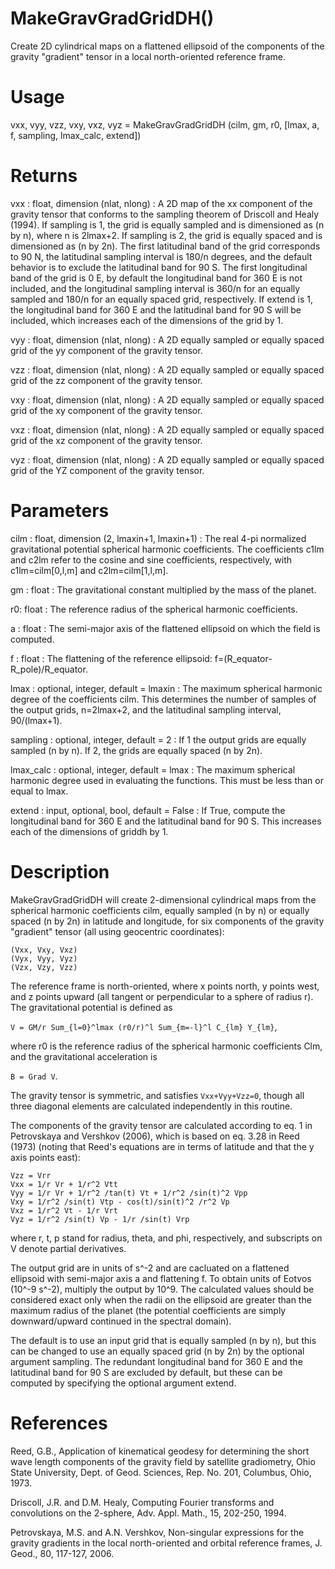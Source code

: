 # MakeGravGradGridDH()

Create 2D cylindrical maps on a flattened ellipsoid of the components of the gravity "gradient" tensor in a local north-oriented reference frame.

# Usage

vxx, vyy, vzz, vxy, vxz, vyz = MakeGravGradGridDH (cilm, gm, r0, [lmax, a, f, sampling, lmax_calc, extend])

# Returns

vxx : float, dimension (nlat, nlong)
:   A 2D map of the xx component of the gravity tensor that conforms to the sampling theorem of Driscoll and Healy (1994). If sampling is 1, the grid is equally sampled and is dimensioned as (n by n), where n is 2lmax+2. If sampling is 2, the grid is equally spaced and is dimensioned as (n by 2n). The first latitudinal band of the grid corresponds to 90 N, the latitudinal sampling interval is 180/n degrees, and the default behavior is to exclude the latitudinal band for 90 S. The first longitudinal band of the grid is 0 E, by default the longitudinal band for 360 E is not included, and the longitudinal sampling interval is 360/n for an equally sampled and 180/n for an equally spaced grid, respectively. If extend is 1, the longitudinal band for 360 E and the latitudinal band for 90 S will be included, which increases each of the dimensions of the grid by 1.

vyy : float, dimension (nlat, nlong)
:   A 2D equally sampled or equally spaced grid of the yy component of the gravity tensor.

vzz : float, dimension (nlat, nlong)
:   A 2D equally sampled or equally spaced grid of the zz component of the gravity tensor.

vxy : float, dimension (nlat, nlong)
:   A 2D equally sampled or equally spaced grid of the xy component of the gravity tensor.

vxz : float, dimension (nlat, nlong)
:   A 2D equally sampled or equally spaced grid of the xz component of the gravity tensor.

vyz : float, dimension (nlat, nlong)
:   A 2D equally sampled or equally spaced grid of the YZ component of the gravity tensor.

# Parameters

cilm : float, dimension (2, lmaxin+1, lmaxin+1)
:   The real 4-pi normalized gravitational potential spherical harmonic coefficients. The coefficients c1lm and c2lm refer to the cosine and sine coefficients, respectively, with c1lm=cilm[0,l,m] and c2lm=cilm[1,l,m].

gm : float
:   The gravitational constant multiplied by the mass of the planet.

r0: float
:   The reference radius of the spherical harmonic coefficients.

a : float
:   The semi-major axis of the flattened ellipsoid on which the field is computed.

f : float
:   The flattening of the reference ellipsoid: f=(R_equator-R_pole)/R_equator.

lmax : optional, integer, default = lmaxin
:   The maximum spherical harmonic degree of the coefficients cilm. This determines the number of samples of the output grids, n=2lmax+2, and the latitudinal sampling interval, 90/(lmax+1).

sampling : optional, integer, default = 2
:   If 1 the output grids are equally sampled (n by n). If 2, the grids are equally spaced (n by 2n).

lmax_calc : optional, integer, default = lmax
:   The maximum spherical harmonic degree used in evaluating the functions. This must be less than or equal to lmax.

extend : input, optional, bool, default = False
:   If True, compute the longitudinal band for 360 E and the latitudinal band for 90 S. This increases each of the dimensions of griddh by 1.

# Description

MakeGravGradGridDH will create 2-dimensional cylindrical maps from the spherical harmonic coefficients cilm, equally sampled (n by n) or equally spaced (n by 2n) in latitude and longitude, for six components of the gravity "gradient" tensor (all using geocentric coordinates):

`(Vxx, Vxy, Vxz)`  
`(Vyx, Vyy, Vyz)`  
`(Vzx, Vzy, Vzz)`

The reference frame is north-oriented, where x points north, y points west, and z points upward (all tangent or perpendicular to a sphere of radius r). The gravitational potential is defined as

`V = GM/r Sum_{l=0}^lmax (r0/r)^l Sum_{m=-l}^l C_{lm} Y_{lm}`,

where r0 is the reference radius of the spherical harmonic coefficients Clm, and the gravitational acceleration is

`B = Grad V`.

The gravity tensor is symmetric, and satisfies `Vxx+Vyy+Vzz=0`, though all three diagonal elements are calculated independently in this routine.

The components of the gravity tensor are calculated according to eq. 1 in Petrovskaya and Vershkov (2006), which is based on eq. 3.28 in Reed (1973) (noting that Reed's equations are in terms of latitude and that the y axis points east):

`Vzz = Vrr`  
`Vxx = 1/r Vr + 1/r^2 Vtt`  
`Vyy = 1/r Vr + 1/r^2 /tan(t) Vt + 1/r^2 /sin(t)^2 Vpp`  
`Vxy = 1/r^2 /sin(t) Vtp - cos(t)/sin(t)^2 /r^2 Vp`  
`Vxz = 1/r^2 Vt - 1/r Vrt`  
`Vyz = 1/r^2 /sin(t) Vp - 1/r /sin(t) Vrp`

where r, t, p stand for radius, theta, and phi, respectively, and subscripts on V denote partial derivatives.

The output grid are in units of s^-2 and are cacluated on a flattened ellipsoid with semi-major axis a and flattening f. To obtain units of Eotvos (10^-9 s^-2), multiply the output by 10^9. The calculated values should be considered exact only when the radii on the ellipsoid are greater than the maximum radius of the planet (the potential coefficients are simply downward/upward continued in the spectral domain).

The default is to use an input grid that is equally sampled (n by n), but this can be changed to use an equally spaced grid (n by 2n) by the optional argument sampling. The redundant longitudinal band for 360 E and the latitudinal band for 90 S are excluded by default, but these can be computed by specifying the optional argument extend.

# References

Reed, G.B., Application of kinematical geodesy for determining
the short wave length components of the gravity field by satellite gradiometry, Ohio State University, Dept. of Geod. Sciences, Rep. No. 201, Columbus, Ohio, 1973.

Driscoll, J.R. and D.M. Healy, Computing Fourier transforms and convolutions on the 2-sphere, Adv. Appl. Math., 15, 202-250, 1994.

Petrovskaya, M.S. and A.N. Vershkov, Non-singular expressions for the gravity gradients in the local north-oriented and orbital reference frames, J. Geod., 80, 117-127, 2006.

